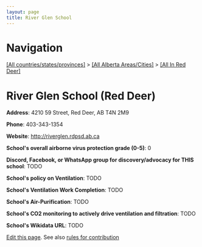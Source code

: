 ```yaml
---
layout: page
title: River Glen School
---
```

# Navigation

[[All countries/states/provinces]](../../..) > [[All Alberta Areas/Cities]](../..) > [[All In Red Deer]](..)

# River Glen School (Red Deer)

**Address**: 4210 59 Street, Red Deer, AB T4N 2M9

**Phone**: 403-343-1354

**Website**: <http://riverglen.rdpsd.ab.ca>

**School's overall airborne virus protection grade (0-5)**: 0

**Discord, Facebook, or WhatsApp group for discovery/advocacy for THIS school**: TODO

**School's policy on Ventilation**: TODO

**School's Ventilation Work Completion**: TODO

**School's Air-Purification**: TODO

**School's CO2 monitoring to actively drive ventilation and filtration**: TODO

**School's Wikidata URL**: TODO


[Edit this page](https://github.com/ventilate-schools/AB/edit/main/./Red_Deer/River_Glen_School.md). See also [rules for contribution](../../../contribution-rules/)